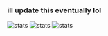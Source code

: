 ### ill update this eventually lol

![stats](https://raw.githubusercontent.com/kevenson1103/github-stats/master/generated/overview.svg#gh-dark-mode-only)
![stats](https://raw.githubusercontent.com/kevenson1103/myghstats/master/generated/overview.svg)
![stats](https://raw.githubusercontent.com/kevenson1103/myghstats/master/generated/languages.svg)

<!--
**kevenson1103/kevenson1103** is a ✨ _special_ ✨ repository because its `README.md` (this file) appears on your GitHub profile.

Here are some ideas to get you started:

- 🔭 I’m currently working on ...
- 🌱 I’m currently learning ...
- 👯 I’m looking to collaborate on ...
- 🤔 I’m looking for help with ...
- 💬 Ask me about ...
- 📫 How to reach me: ...
- 😄 Pronouns: ...
- ⚡ Fun fact: ...

![stats](https://github-readme-stats.vercel.app/api?username=kevenson1103&theme=tokyonight)

-->
